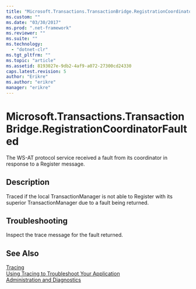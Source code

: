 ```yaml
---
title: "Microsoft.Transactions.TransactionBridge.RegistrationCoordinatorFaulted | Microsoft Docs"
ms.custom: ""
ms.date: "03/30/2017"
ms.prod: ".net-framework"
ms.reviewer: ""
ms.suite: ""
ms.technology: 
  - "dotnet-clr"
ms.tgt_pltfrm: ""
ms.topic: "article"
ms.assetid: 8193027e-9db2-4af9-a072-27300cd24330
caps.latest.revision: 5
author: "Erikre"
ms.author: "erikre"
manager: "erikre"
---
```

# Microsoft.Transactions.TransactionBridge.RegistrationCoordinatorFaulted
The WS-AT protocol service received a fault from its coordinator in response to a Register message.  
  
## Description  
 Traced if the local TransactionManager is not able to Register with its superior TransactionManager due to a fault being returned.  
  
## Troubleshooting  
 Inspect the trace message for the fault returned.  
  
## See Also  
 [Tracing](../../../../../docs/framework/wcf/diagnostics/tracing/index.md)   
 [Using Tracing to Troubleshoot Your Application](../../../../../docs/framework/wcf/diagnostics/tracing/using-tracing-to-troubleshoot-your-application.md)   
 [Administration and Diagnostics](../../../../../docs/framework/wcf/diagnostics/index.md)